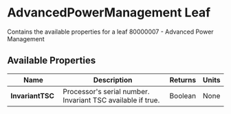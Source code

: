 # AdvancedPowerManagement Leaf

Contains the available properties for a leaf 80000007 - Advanced Power Management

## Available Properties

| Name | Description | Returns | Units |
| --- | --- | --- | --- |
| **InvariantTSC** | Processor's serial number. Invariant TSC available if true. | Boolean | None |
